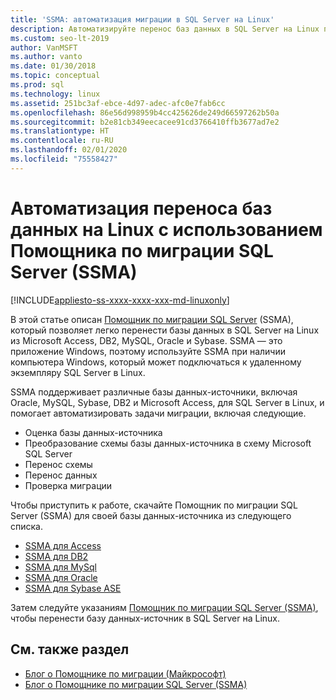 ```yaml
---
title: 'SSMA: автоматизация миграции в SQL Server на Linux'
description: Автоматизируйте перенос баз данных в SQL Server на Linux посредством Помощника по миграции SQL Server (SSMA) для Microsoft Access, DB2, MySQL, Oracle и Sybase.
ms.custom: seo-lt-2019
author: VanMSFT
ms.author: vanto
ms.date: 01/30/2018
ms.topic: conceptual
ms.prod: sql
ms.technology: linux
ms.assetid: 251bc3af-ebce-4d97-adec-afc0e7fab6cc
ms.openlocfilehash: 86e56d998959b4cc425626de249d66597262b50a
ms.sourcegitcommit: b2e81cb349eecacee91cd3766410ffb3677ad7e2
ms.translationtype: HT
ms.contentlocale: ru-RU
ms.lasthandoff: 02/01/2020
ms.locfileid: "75558427"
---
```

# <a name="automate-database-migration-to-linux-with-the-sql-server-migration-assistant-ssma"></a>Автоматизация переноса баз данных на Linux с использованием Помощника по миграции SQL Server (SSMA)

[!INCLUDE[appliesto-ss-xxxx-xxxx-xxx-md-linuxonly](../includes/appliesto-ss-xxxx-xxxx-xxx-md-linuxonly.md)]

В этой статье описан [Помощник по миграции SQL Server](https://msdn.microsoft.com/library/mt613434.aspx) (SSMA), который позволяет легко перенести базы данных в SQL Server на Linux из Microsoft Access, DB2, MySQL, Oracle и Sybase. SSMA — это приложение Windows, поэтому используйте SSMA при наличии компьютера Windows, который может подключаться к удаленному экземпляру SQL Server в Linux. 

SSMA поддерживает различные базы данных-источники, включая Oracle, MySQL, Sybase, DB2 и Microsoft Access, для SQL Server в Linux, и помогает автоматизировать задачи миграции, включая следующие.

- Оценка базы данных-источника
- Преобразование схемы базы данных-источника в схему Microsoft SQL Server
- Перенос схемы
- Перенос данных
- Проверка миграции

Чтобы приступить к работе, скачайте Помощник по миграции SQL Server (SSMA) для своей базы данных-источника из следующего списка.
- [SSMA для Access](https://aka.ms/ssmaforaccess)
- [SSMA для DB2](https://aka.ms/ssmafordb2)
- [SSMA для MySql](https://aka.ms/ssmaformysql) 
- [SSMA для Oracle](https://aka.ms/ssmafororacle)
- [SSMA для Sybase ASE](https://aka.ms/ssmaforsybase) 

Затем следуйте указаниям [Помощник по миграции SQL Server (SSMA)](https://msdn.microsoft.com/library/mt613434.aspx), чтобы перенести базу данных-источник в SQL Server на Linux.

## <a name="see-also"></a>См. также раздел
- [Блог о Помощнике по миграции (Майкрософт)](https://blogs.msdn.microsoft.com/datamigration)
- [Блог о Помощнике по миграции SQL Server (SSMA)](https://blogs.msdn.microsoft.com/ssma/)


